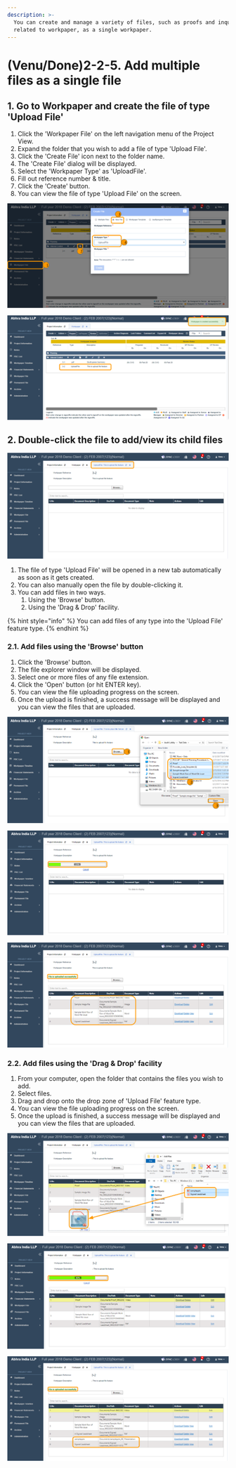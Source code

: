 ```yaml
---
description: >-
  You can create and manage a variety of files, such as proofs and inquiries
  related to workpaper, as a single workpaper.
---
```


# \(Venu/Done\)2-2-5. Add multiple files as a single file

## 1. Go to Workpaper and create the file of type 'Upload File' 

1. Click the 'Workpaper File' on the left navigation menu of the Project View.
2. Expand the folder that you wish to add a file of type 'Upload File'.
3. Click the 'Create File' icon next to the folder name.
4. The 'Create File' dialog will be displayed.
5. Select the 'Workpaper Type' as 'UploadFile'.
6. Fill out reference number & title.
7. Click the 'Create' button.
8. You can view the file of type 'Upload File' on the screen.

![&apos;Create File&apos; dialog &amp;gt; &apos;New File&apos; radio button &amp;gt; Select &apos;Workpaper Type&apos; as &apos;UploadFile&apos;](../../../../.gitbook/assets/upload-file-fature-1.png)

![Click the &apos;Create&apos; button to add the file](../../../../.gitbook/assets/upload-file-fature-2.png)

## 2. Double-click the file to add/view its child files

![Double-click the file to view it in a new tab](../../../../.gitbook/assets/upload-file-fature-3.png)

1. The file of type 'Upload File' will be opened in a new tab automatically as soon as it gets created.
2. You can also manually open the file by double-clicking it.
3. You can add files in two ways.
   1. Using the 'Browse' button.
   2. Using the 'Drag & Drop' facility.

{% hint style="info" %}
You can add files of any type into the 'Upload File' feature type.
{% endhint %}

### 2.1. Add files using the 'Browse' button

1. Click the 'Browse' button.
2. The file explorer window will be displayed.
3. Select one or more files of any file extension.
4. Click the 'Open' button \(or hit ENTER key\).
5. You can view the file uploading progress on the screen.
6. Once the upload is finished, a success message will be displayed and you can view the files that are uploaded.

![Click the Browse button &amp;gt; Select files &amp;gt; Click the &apos;Open&apos; button \(or hit ENTER key\)](../../../../.gitbook/assets/upload-file-fature-4.png)

![The files uploading progress will be displayed on the screen](../../../../.gitbook/assets/upload-file-fature-5.png)

![Files that are uploaded will be displayed on the screen](../../../../.gitbook/assets/upload-file-fature-6.png)

### 2.2. Add files using the 'Drag & Drop' facility

1. From your computer, open the folder that contains the files you wish to add.
2. Select files.
3. Drag and drop onto the drop zone of 'Upload File' feature type.
4. You can view the file uploading progress on the screen.
5. Once the upload is finished, a success message will be displayed and you can view the files that are uploaded.

![Select files from your computer &amp;gt; Drag &amp; drop onto the drop zone](../../../../.gitbook/assets/upload-file-fature-7.png)

![The files uploading progress will be displayed on the screen](../../../../.gitbook/assets/upload-file-fature-8.png)

![Files that are uploaded will be displayed on the screen](../../../../.gitbook/assets/upload-file-fature-9%20%282%29.png)



